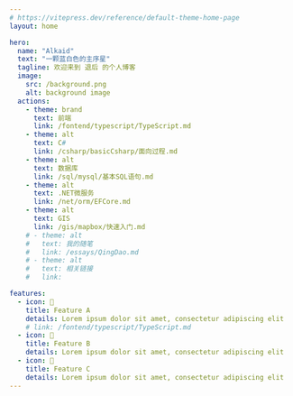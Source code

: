 ```yaml
---
# https://vitepress.dev/reference/default-theme-home-page
layout: home

hero:
  name: "Alkaid"
  text: "一颗蓝白色的主序星"
  tagline: 欢迎来到 退后 的个人博客
  image:
    src: /background.png
    alt: background image
  actions:
    - theme: brand
      text: 前端
      link: /fontend/typescript/TypeScript.md
    - theme: alt
      text: C#
      link: /csharp/basicCsharp/面向过程.md
    - theme: alt
      text: 数据库
      link: /sql/mysql/基本SQL语句.md
    - theme: alt
      text: .NET微服务
      link: /net/orm/EFCore.md
    - theme: alt
      text: GIS
      link: /gis/mapbox/快速入门.md
    # - theme: alt
    #   text: 我的随笔
    #   link: /essays/QingDao.md
    # - theme: alt
    #   text: 相关链接
    #   link:

features:
  - icon: 🤹
    title: Feature A
    details: Lorem ipsum dolor sit amet, consectetur adipiscing elit
    # link: /fontend/typescript/TypeScript.md
  - icon: 🎨
    title: Feature B
    details: Lorem ipsum dolor sit amet, consectetur adipiscing elit
  - icon: 🚀
    title: Feature C
    details: Lorem ipsum dolor sit amet, consectetur adipiscing elit
---
```


